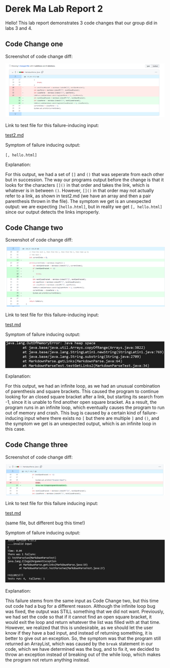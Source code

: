 # Derek Ma Lab Report 2

Hello! This lab report demonstrates 3 code changes that our group did in labs 3 and 4.

## Code Change one

Screenshot of code change diff:

![sscc1](sscc1.png)

Link to test file for this failure-inducing input:

[test2.md](https://raw.githubusercontent.com/Prodlax/markdown-parse/ccc40cabe3dcb0edf868570196ae4491a0388432/test2.md)

Symptom of failure inducing output:

`[, hello.html]`

Explanation:

For this output, we had a set of `[]` and `()` that was seperate from each other but in succession. The way our programs output before the change is that it looks for the characters `[]()` in that order and takes the link, which is whatever is in between `()`. However, `[]()` in that order may not actually refer to a link, as shown in test2.md (we have an array and then a pair parenthesis thrown in the file). The symptom we get is an unexpected output: we are expecting `[hello.html]`, but in reality we get `[, hello.html]` since our output detects the links improperly.

## Code Change two

Screenshot of code change diff: 

![sscc2](sscc2.png)

Link to test file for this failure-inducing input:

[test.md](https://raw.githubusercontent.com/Prodlax/markdown-parse/main/test.md)

Symptom of failure inducing output:

![ssfailure2.png](ssfailure2.png)

Explanation: 

For this output, we had an infinite loop, as we had an unusual combination of parenthesis and square brackets. This caused the program to continue looking for an closed square bracket after a link, but starting its search from -1, since it is unable to find another open square bracket. As a result, the program runs in an infinite loop, which eventually causes the program to run out of memory and crash. This bug is caused by a certain kind of failure-inducing input where there exists no `[` but there are multiple `]` and `()`, and the symptom we get is an unexpected output, which is an infinite loop in this case.

## Code Change three

Screenshot of code change diff:

![sscc3](sscc3.png)

Link to test file for this failure inducing input:

[test.md](https://raw.githubusercontent.com/Prodlax/markdown-parse/main/test.md)

(same file, but different bug this time!)

Symptom of failure inducing output:

![ssfailure3](ssfailure3.png)

Explanation: 

This failure stems from the same input as Code Change two, but this time out code had a bug for a different reason. Although the infinite loop bug was fixed, the output was STILL something that we did not want. Previously, we had set the code so that if it cannot find an open square bracket, it would exit the loop and return whatever the list was filled with at that time. However, we realized that this is undesirable, as we should let the user know if they have a bad input, and instead of returning something, it is better to give out an exception. So, the symptom was that the program still returned an ArrayList, which was caused by the `break` statement in our code, which we have determined was the bug, and to fix it, we decided to throw an exception instead of breaking out of the while loop, which makes the program not return anything instead.